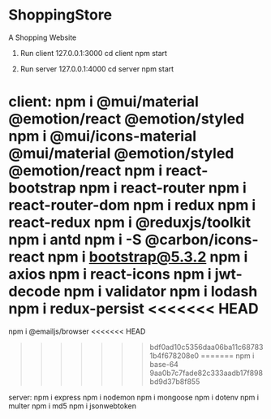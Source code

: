 # ShoppingStore

A Shopping Website

1. Run client 127.0.0.1:3000
   cd client
   npm start

2. Run server 127.0.0.1:4000
   cd server
   npm start

client:
npm i @mui/material @emotion/react @emotion/styled
npm i @mui/icons-material @mui/material @emotion/styled @emotion/react
npm i react-bootstrap
npm i react-router
npm i react-router-dom
npm i redux
npm i react-redux
npm i @reduxjs/toolkit
npm i antd
npm i -S @carbon/icons-react
npm i bootstrap@5.3.2
npm i axios
npm i react-icons
npm i jwt-decode
npm i validator
npm i lodash
npm i redux-persist
<<<<<<< HEAD
=======
npm i @emailjs/browser
<<<<<<< HEAD
>>>>>>> bdf0ad10c5356daa06ba11c687831b4f678208e0
=======
npm i base-64
>>>>>>> 9aa0b7c7fade82c333aadb17f898bd9d37b8f855

server:
npm i express
npm i nodemon
npm i mongoose
npm i dotenv
npm i multer
npm i md5
npm i jsonwebtoken
